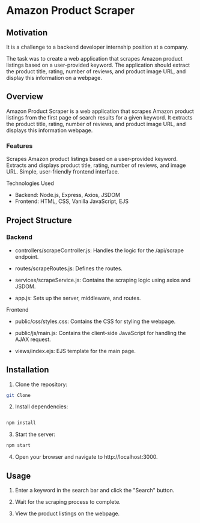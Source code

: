 # Amazon Product Scraper

## Motivation

It is a challenge to a backend developer internship position at a company.

The task was to create a web application that scrapes Amazon product listings based on a user-provided keyword.
The application should extract the product title, rating, number of reviews, and product image URL, and display this information on a webpage.

## Overview

Amazon Product Scraper is a web application that scrapes Amazon product listings from the first page of search results for a given keyword. It extracts the product title, rating, number of reviews, and product image URL, and displays this information webpage.

### Features

Scrapes Amazon product listings based on a user-provided keyword.
Extracts and displays product title, rating, number of reviews, and image URL.
Simple, user-friendly frontend interface.

Technologies Used

- Backend: Node.js, Express, Axios, JSDOM
- Frontend: HTML, CSS, Vanilla JavaScript, EJS

## Project Structure

### Backend

- controllers/scrapeController.js: Handles the logic for the /api/scrape endpoint.

- routes/scrapeRoutes.js: Defines the routes.

- services/scrapeService.js: Contains the scraping logic using axios and JSDOM.

- app.js: Sets up the server, middleware, and routes.

Frontend

- public/css/styles.css: Contains the CSS for styling the webpage.

- public/js/main.js: Contains the client-side JavaScript for handling the AJAX request.

- views/index.ejs: EJS template for the main page.


## Installation

1. Clone the repository:

```bash
git Clone
```

2. Install dependencies:

```bash

npm install
```

3. Start the server:

```bash
npm start
```

4. Open your browser and navigate to http://localhost:3000.

## Usage

1. Enter a keyword in the search bar and click the "Search" button.

2. Wait for the scraping process to complete.

3. View the product listings on the webpage.
